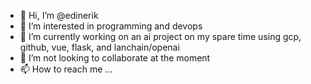 - 👋 Hi, I’m @edinerik
- 👀 I’m interested in programming and devops
- 🌱 I’m currently working on an ai project on my spare time using gcp, github, vue, flask, and lanchain/openai
- 💞️ I’m not looking to collaborate at the moment
- 📫 How to reach me ... 

<!---
edinerik/edinerik is a ✨ special ✨ repository because its `README.md` (this file) appears on your GitHub profile.
You can click the Preview link to take a look at your changes.
--->
